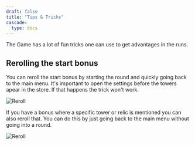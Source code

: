 ```yaml
---
draft: false
title: "Tips & Tricks"
cascade:
  type: docs
---
```


The Game has a lot of fun tricks one can use to get advantages in the runs.

## Rerolling the start bonus

You can reroll the start bonus by starting the round and quickly going back to the main menu. 
It's important to open the settings before the towers apear in the store. 
If that happens the trick won't work.

![Reroll](/images/gifs/reroll_start_smaller.gif)

If you have a bonus where a specific tower or relic is mentioned you can also reroll that.
You can do this by just going back to the main menu without going into a round.

![Reroll](/images/gifs/reroll_alt_smaller.gif)